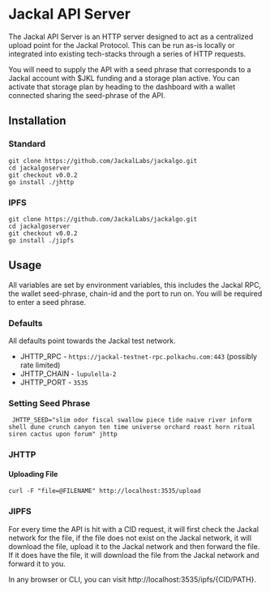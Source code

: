 # Jackal API Server
The Jackal API Server is an HTTP server designed to act as a centralized upload point for the Jackal Protocol. This can be run as-is locally or integrated into existing tech-stacks through a series of HTTP requests.

You will need to supply the API with a seed phrase that corresponds to a Jackal account with $JKL funding and a storage plan active. You can activate that storage plan by heading to the dashboard with a wallet connected sharing the seed-phrase of the API.

## Installation
### Standard
```shell
git clone https://github.com/JackalLabs/jackalgo.git
cd jackalgoserver
git checkout v0.0.2
go install ./jhttp
```

### IPFS
```shell
git clone https://github.com/JackalLabs/jackalgo.git
cd jackalgoserver
git checkout v0.0.2
go install ./jipfs
```

## Usage
All variables are set by environment variables, this includes the Jackal RPC, the wallet seed-phrase, chain-id and the port to run on. You will be required to enter a seed phrase.

### Defaults
All defaults point towards the Jackal test network.
* JHTTP_RPC - `https://jackal-testnet-rpc.polkachu.com:443` (possibly rate limited)
* JHTTP_CHAIN - `lupulella-2`
* JHTTP_PORT - `3535`

### Setting Seed Phrase
```shell
 JHTTP_SEED="slim odor fiscal swallow piece tide naive river inform shell dune crunch canyon ten time universe orchard roast horn ritual siren cactus upon forum" jhttp
```

### JHTTP
#### Uploading File
```shell
curl -F "file=@FILENAME" http://localhost:3535/upload
```

### JIPFS
For every time the API is hit with a CID request, it will first check the Jackal network for the file, if the file does not exist on the Jackal network, it will download the file, upload it to the Jackal network and then forward the file. If it does have the file, it will download the file from the Jackal network and forward it to you.

In any browser or CLI, you can visit http://localhost:3535/ipfs/{CID/PATH}.
